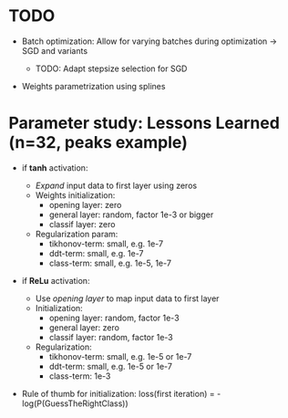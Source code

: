 # TODO

* Batch optimization: Allow for varying batches during optimization -> SGD and variants
    - TODO: Adapt stepsize selection for SGD

* Weights parametrization using splines



# Parameter study: Lessons Learned (n=32, peaks example)

* if **tanh** activation:
    - *Expand* input data to first layer using zeros
    - Weights initialization: 
         * opening layer:    zero
         * general layer:   random, factor 1e-3 or bigger
         * classif layer:   zero
    - Regularization param: 
         * tikhonov-term:    small, e.g. 1e-7
         * ddt-term:         small, e.g. 1e-7
         * class-term:       small, e.g. 1e-5, 1e-7

* if **ReLu** activation:
    - Use *opening layer* to map input data to first layer
    - Initialization:
         * opening layer:   random, factor 1e-3
         * general layer:   zero
         * classif layer:   random, factor 1e-3
    - Regularization:
         * tikhonov-term:    small, e.g. 1e-5 or 1e-7
         * ddt-term:         small, e.g. 1e-5 or 1e-7
         * class-term:       1e-3

* Rule of thumb for initialization: 
    loss(first iteration) = - log(P(GuessTheRightClass))

